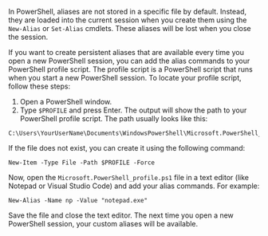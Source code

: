 In PowerShell, aliases are not stored in a specific file by default. Instead, they are loaded into the current session when you create them using the `New-Alias` or `Set-Alias` cmdlets. These aliases will be lost when you close the session.

If you want to create persistent aliases that are available every time you open a new PowerShell session, you can add the alias commands to your PowerShell profile script. The profile script is a PowerShell script that runs when you start a new PowerShell session. To locate your profile script, follow these steps:

1. Open a PowerShell window.
2. Type `$PROFILE` and press Enter. The output will show the path to your PowerShell profile script. The path usually looks like this:

```
C:\Users\YourUserName\Documents\WindowsPowerShell\Microsoft.PowerShell_profile.ps1
```

If the file does not exist, you can create it using the following command:

```
New-Item -Type File -Path $PROFILE -Force
```

Now, open the `Microsoft.PowerShell_profile.ps1` file in a text editor (like Notepad or Visual Studio Code) and add your alias commands. For example:

```
New-Alias -Name np -Value "notepad.exe"
```

Save the file and close the text editor. The next time you open a new PowerShell session, your custom aliases will be available.